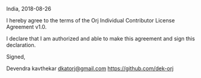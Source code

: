India, 2018-08-26

I hereby agree to the terms of the Orj Individual Contributor License
Agreement v1.0.

I declare that I am authorized and able to make this agreement and sign this
declaration.

Signed,

Devendra kavthekar dkatorj@gmail.com https://github.com/dek-orj
